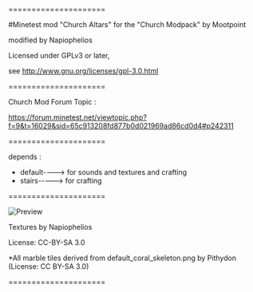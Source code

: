 =====================

#Minetest mod  "Church Altars"
for  the "Church Modpack" by Mootpoint

modified by Napiophelios

Licensed under GPLv3 or later,

see http://www.gnu.org/licenses/gpl-3.0.html

=====================

Church Mod Forum Topic :

https://forum.minetest.net/viewtopic.php?f=9&t=16029&sid=65c913208fd877b0d021969ad86cd0d4#p242311


=====================

depends :
- default----> for sounds and textures and crafting
- stairs-----> for crafting

=====================

![Preview](https://raw.githubusercontent.com/Napiophelios/church/master/church_altar/screenshot.png)

Textures by Napiophelios

License: CC-BY-SA 3.0

*All marble tiles derived from default_coral_skeleton.png
by Pithydon (License: CC BY-SA 3.0)

=====================
